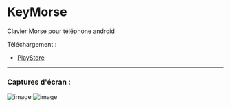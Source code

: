 # KeyMorse
Clavier Morse pour téléphone android 

Téléchargement : 
- [PlayStore](https://play.google.com/store/apps/details?id=dev.androne.keymorse)
---
### Captures d'écran :
![image](https://user-images.githubusercontent.com/31452517/159001981-a5edc556-a4e8-4b15-b8d5-a143b86fab08.png)
![image](https://user-images.githubusercontent.com/31452517/159002004-6576cb05-f3eb-4caa-8a2d-3a8e3bb1b4d9.png)
